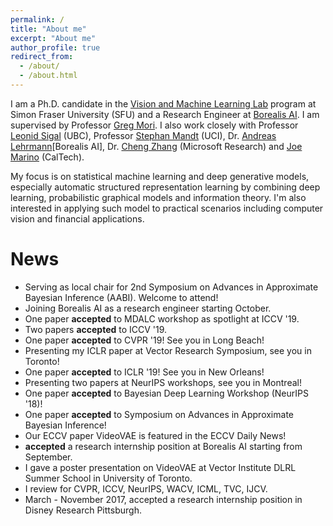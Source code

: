 ```yaml
---
permalink: /
title: "About me"
excerpt: "About me"
author_profile: true
redirect_from:
  - /about/
  - /about.html
---
```


I am a Ph.D. candidate in the [Vision and Machine Learning Lab](http://vml.cs.sfu.ca) program at Simon Fraser University (SFU) and a Research Engineer at [Borealis AI](https://www.borealisai.com/en/). I am supervised by Professor [Greg Mori](https://www.cs.sfu.ca/~mori/). I also work closely with Professor [Leonid Sigal](https://www.cs.ubc.ca/~lsigal/index.html) (UBC), Professor [Stephan Mandt](http://www.stephanmandt.com) (UCI), Dr. [Andreas Lehrmann](https://scholar.google.de/citations?user=DM49PecAAAAJ&hl=en)[Borealis AI], Dr. [Cheng Zhang](https://cheng-zhang.org) (Microsoft Research) and [Joe Marino](https://joelouismarino.github.io) (CalTech).

My focus is on statistical machine learning and deep generative models, especially automatic structured representation learning by combining deep learning, probabilistic graphical models and information theory. I'm also interested in applying such model to practical scenarios including computer vision and financial applications.



# News
* Serving as local chair for 2nd Symposium on Advances in Approximate Bayesian Inference (AABI). Welcome to attend!
* Joining Borealis AI as a research engineer starting October.
* One paper **accepted** to MDALC workshop as spotlight at ICCV '19.
* Two papers **accepted** to ICCV '19.
* One paper **accepted** to CVPR '19! See you in Long Beach!
* Presenting my ICLR paper at Vector Research Symposium, see you in Toronto!
* One paper **accepted** to ICLR '19! See you in New Orleans!
* Presenting two papers at NeurIPS workshops, see you in Montreal!
* One paper **accepted** to Bayesian Deep Learning Workshop (NeurIPS '18)!
* One paper **accepted** to Symposium on Advances in Approximate Bayesian Inference!
* Our ECCV paper VideoVAE  is featured in the ECCV Daily News!
* **accepted** a research internship position at Borealis AI starting from September. 
* I gave a poster presentation on VideoVAE at Vector Institute DLRL Summer School in University of Toronto.
* I review for CVPR, ICCV, NeurIPS, WACV, ICML, TVC, IJCV.
* March - November 2017, accepted a research internship position in Disney Research Pittsburgh.
